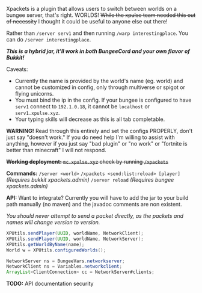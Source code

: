 Xpackets is a plugin that allows users to switch between worlds on a bungee server, that's right. WORLDS! ~~While the xpulse team needed this out of necessity~~ I thought it could be useful to anyone else out there!

Rather than `/server serv1` and then running `/warp interestingplace`.
You can do `/server interestingplace`.

***This is a hybrid jar, it'll work in both BungeeCord and your own flavor of Bukkit!***

Caveats:
- Currently the name is provided by the world's name (eg. world) and cannot be customized in config, only through multiverse or spigot or flying unicorns.
- You must bind the ip in the config. If your bungee is configured to have `serv1` connect to `192.1.0.18`, it cannot be `localhost` or `serv1.xpulse.xyz`.
- Your typing skills will decrease as this is all tab completable.

**WARNING!**
Read through this entirely and set the configs PROPERLY, don't just say "doesn't work."
If you do need help I'm willing to assist with anything, however if you just say "bad plugin" or "no work" or "fortnite is better than minecraft" I will not respond.

~~**Working deployment:** `mc.xpulse.xyz` check by running `/xpackets`~~

**Commands:**
`/server <world>`
`/xpackets <send:list:reload> [player]` _(Requires bukkit xpackets.admin)_
`/server reload` _(Requires bungee xpackets.admin)_

**API:**
Want to integrate?
Currently you will have to add the jar to your build path manually (no maven) and the javadoc comments are non existent.

*You should never attempt to send a packet directly, as the packets and names will change version to version.*
```java
XPUtils.sendPlayer(UUID, worldName, NetworkClient);
XPUtils.sendPlayer(UUID, worldName, NetworkServer);
XPUtils.getWorldByName(name);
World w = XPUtils.configuredWorlds();

NetworkServer ns = BungeeVars.networkserver;
NetworkClient ns = Variables.networkclient;
ArrayList<ClientConnection> cc = NetworkServer#clients;
```

**TODO:**
API documentation
security
